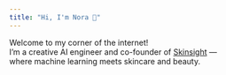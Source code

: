 ```yaml
---
title: "Hi, I'm Nora 🦄"
---
```


Welcome to my corner of the internet!  
I’m a creative AI engineer and co-founder of [Skinsight](https://skinsight.me) —  
where machine learning meets skincare and beauty.
